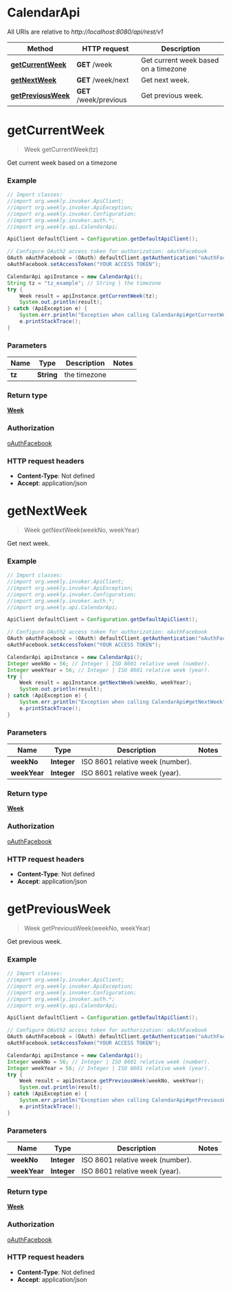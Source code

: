 # CalendarApi

All URIs are relative to *http://localhost:8080/api/rest/v1*

Method | HTTP request | Description
------------- | ------------- | -------------
[**getCurrentWeek**](CalendarApi.md#getCurrentWeek) | **GET** /week | Get current week based on a timezone
[**getNextWeek**](CalendarApi.md#getNextWeek) | **GET** /week/next | Get next week.
[**getPreviousWeek**](CalendarApi.md#getPreviousWeek) | **GET** /week/previous | Get previous week.


<a name="getCurrentWeek"></a>
# **getCurrentWeek**
> Week getCurrentWeek(tz)

Get current week based on a timezone

### Example
```java
// Import classes:
//import org.weekly.invoker.ApiClient;
//import org.weekly.invoker.ApiException;
//import org.weekly.invoker.Configuration;
//import org.weekly.invoker.auth.*;
//import org.weekly.api.CalendarApi;

ApiClient defaultClient = Configuration.getDefaultApiClient();

// Configure OAuth2 access token for authorization: oAuthFacebook
OAuth oAuthFacebook = (OAuth) defaultClient.getAuthentication("oAuthFacebook");
oAuthFacebook.setAccessToken("YOUR ACCESS TOKEN");

CalendarApi apiInstance = new CalendarApi();
String tz = "tz_example"; // String | the timezone
try {
    Week result = apiInstance.getCurrentWeek(tz);
    System.out.println(result);
} catch (ApiException e) {
    System.err.println("Exception when calling CalendarApi#getCurrentWeek");
    e.printStackTrace();
}
```

### Parameters

Name | Type | Description  | Notes
------------- | ------------- | ------------- | -------------
 **tz** | **String**| the timezone |

### Return type

[**Week**](Week.md)

### Authorization

[oAuthFacebook](../README.md#oAuthFacebook)

### HTTP request headers

 - **Content-Type**: Not defined
 - **Accept**: application/json

<a name="getNextWeek"></a>
# **getNextWeek**
> Week getNextWeek(weekNo, weekYear)

Get next week.

### Example
```java
// Import classes:
//import org.weekly.invoker.ApiClient;
//import org.weekly.invoker.ApiException;
//import org.weekly.invoker.Configuration;
//import org.weekly.invoker.auth.*;
//import org.weekly.api.CalendarApi;

ApiClient defaultClient = Configuration.getDefaultApiClient();

// Configure OAuth2 access token for authorization: oAuthFacebook
OAuth oAuthFacebook = (OAuth) defaultClient.getAuthentication("oAuthFacebook");
oAuthFacebook.setAccessToken("YOUR ACCESS TOKEN");

CalendarApi apiInstance = new CalendarApi();
Integer weekNo = 56; // Integer | ISO 8601 relative week (number).
Integer weekYear = 56; // Integer | ISO 8601 relative week (year).
try {
    Week result = apiInstance.getNextWeek(weekNo, weekYear);
    System.out.println(result);
} catch (ApiException e) {
    System.err.println("Exception when calling CalendarApi#getNextWeek");
    e.printStackTrace();
}
```

### Parameters

Name | Type | Description  | Notes
------------- | ------------- | ------------- | -------------
 **weekNo** | **Integer**| ISO 8601 relative week (number). |
 **weekYear** | **Integer**| ISO 8601 relative week (year). |

### Return type

[**Week**](Week.md)

### Authorization

[oAuthFacebook](../README.md#oAuthFacebook)

### HTTP request headers

 - **Content-Type**: Not defined
 - **Accept**: application/json

<a name="getPreviousWeek"></a>
# **getPreviousWeek**
> Week getPreviousWeek(weekNo, weekYear)

Get previous week.

### Example
```java
// Import classes:
//import org.weekly.invoker.ApiClient;
//import org.weekly.invoker.ApiException;
//import org.weekly.invoker.Configuration;
//import org.weekly.invoker.auth.*;
//import org.weekly.api.CalendarApi;

ApiClient defaultClient = Configuration.getDefaultApiClient();

// Configure OAuth2 access token for authorization: oAuthFacebook
OAuth oAuthFacebook = (OAuth) defaultClient.getAuthentication("oAuthFacebook");
oAuthFacebook.setAccessToken("YOUR ACCESS TOKEN");

CalendarApi apiInstance = new CalendarApi();
Integer weekNo = 56; // Integer | ISO 8601 relative week (number).
Integer weekYear = 56; // Integer | ISO 8601 relative week (year).
try {
    Week result = apiInstance.getPreviousWeek(weekNo, weekYear);
    System.out.println(result);
} catch (ApiException e) {
    System.err.println("Exception when calling CalendarApi#getPreviousWeek");
    e.printStackTrace();
}
```

### Parameters

Name | Type | Description  | Notes
------------- | ------------- | ------------- | -------------
 **weekNo** | **Integer**| ISO 8601 relative week (number). |
 **weekYear** | **Integer**| ISO 8601 relative week (year). |

### Return type

[**Week**](Week.md)

### Authorization

[oAuthFacebook](../README.md#oAuthFacebook)

### HTTP request headers

 - **Content-Type**: Not defined
 - **Accept**: application/json

